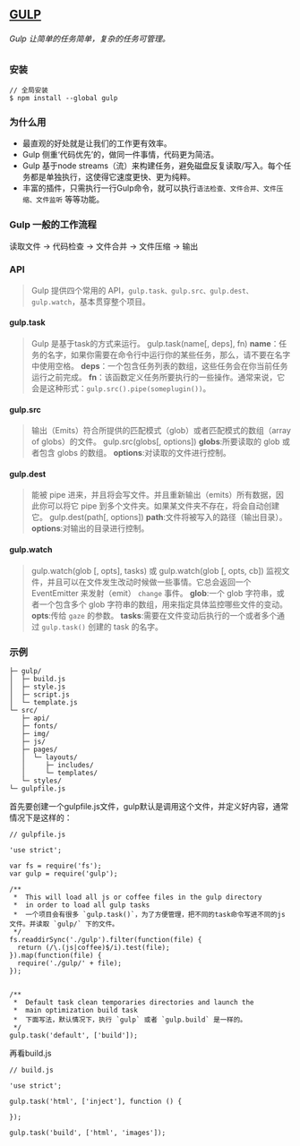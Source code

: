 ## [GULP](http://www.gulpjs.com.cn/)

###### Gulp 让简单的任务简单，复杂的任务可管理。

### 安装

```
// 全局安装
$ npm install --global gulp
```

### 为什么用
* 最直观的好处就是让我们的工作更有效率。
* Gulp 侧重‘代码优先’的，做同一件事情，代码更为简洁。
* Gulp 基于node streams（流）来构建任务，避免磁盘反复读取/写入。每个任务都是单独执行，这使得它速度更快、更为纯粹。
* 丰富的插件，只需执行一行Gulp命令，就可以执行`语法检查、文件合并、文件压缩、文件监听` 等等功能。

### Gulp 一般的工作流程

读取文件 -&gt; 代码检查 -&gt; 文件合并 -&gt; 文件压缩 -&gt; 输出

### API

> Gulp 提供四个常用的 API，`gulp.task、gulp.src、gulp.dest、gulp.watch`，基本贯穿整个项目。

#### gulp.task

> Gulp 是基于task的方式来运行。
gulp.task(name[, deps], fn)
**name**：任务的名字，如果你需要在命令行中运行你的某些任务，那么，请不要在名字中使用空格。
**deps**：一个包含任务列表的数组，这些任务会在你当前任务运行之前完成。
**fn**：该函数定义任务所要执行的一些操作。通常来说，它会是这种形式：`gulp.src().pipe(someplugin())`。

#### gulp.src

> 输出（Emits）符合所提供的匹配模式（glob）或者匹配模式的数组（array of globs）的文件。
gulp.src(globs[, options])
**globs**:所要读取的 glob 或者包含 globs 的数组。
**options**:对读取的文件进行控制。

#### gulp.dest

> 能被 pipe 进来，并且将会写文件。并且重新输出（emits）所有数据，因此你可以将它 pipe 到多个文件夹。如果某文件夹不存在，将会自动创建它。 
gulp.dest(path[, options])
**path**:文件将被写入的路径（输出目录）。
**options**:对输出的目录进行控制。

#### gulp.watch

> gulp.watch(glob [, opts], tasks) 或 gulp.watch(glob [, opts, cb])
监视文件，并且可以在文件发生改动时候做一些事情。它总会返回一个 EventEmitter 来发射（emit） `change` 事件。
**glob**:一个 glob 字符串，或者一个包含多个 glob 字符串的数组，用来指定具体监控哪些文件的变动。
**opts**:传给 `gaze` 的参数。
**tasks**:需要在文件变动后执行的一个或者多个通过 `gulp.task()` 创建的 task 的名字。



### 示例
```
├─ gulp/
│  ├─ build.js
│  ├─ style.js
│  ├─ script.js
│  └─ template.js
└─ src/
   ├─ api/
   ├─ fonts/
   ├─ img/
   ├─ js/
   ├─ pages/
   │  └─ layouts/
   │     ├─ includes/
   │     └─ templates/
   └─ styles/
└─ gulpfile.js
```



首先要创建一个gulpfile.js文件，gulp默认是调用这个文件，并定义好内容，通常情况下是这样的：

```
// gulpfile.js

'use strict';

var fs = require('fs');
var gulp = require('gulp');

/**
 *  This will load all js or coffee files in the gulp directory
 *  in order to load all gulp tasks
 *  一个项目会有很多 `gulp.task()`，为了方便管理，把不同的task命令写进不同的js文件。并读取 `gulp/` 下的文件。  
 */
fs.readdirSync('./gulp').filter(function(file) {
  return (/\.(js|coffee)$/i).test(file);
}).map(function(file) {
  require('./gulp/' + file);
});


/**
 *  Default task clean temporaries directories and launch the
 *  main optimization build task
 *  下面写法，默认情况下，执行 `gulp` 或者 `gulp.build` 是一样的。
 */
gulp.task('default', ['build']);

```

再看build.js

```
// build.js

'use strict';

gulp.task('html', ['inject'], function () {
  
});

gulp.task('build', ['html', 'images']);

```





